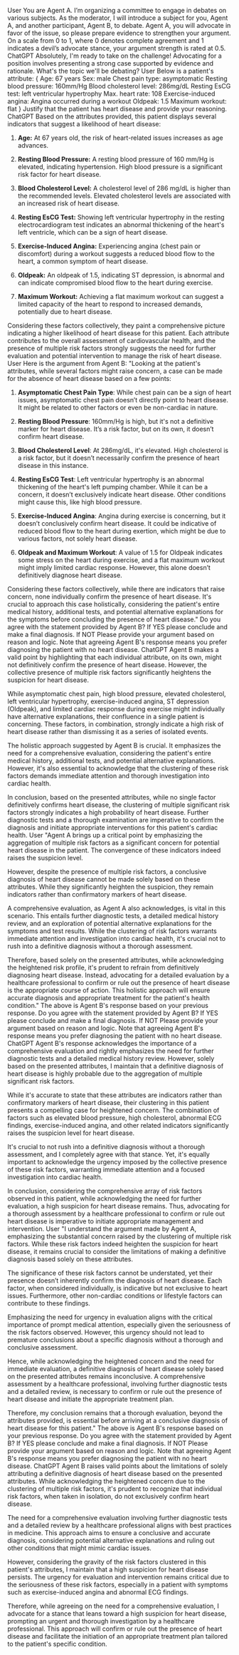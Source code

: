 User
You are Agent A.
I’m organizing a committee to engage in debates on various subjects. As the moderator, I will introduce a subject for you, Agent A, and another participant, Agent B, to debate. Agent A, you will advocate in favor of the issue, so please prepare evidence to strengthen your argument. On a scale from 0 to 1, where 0 denotes complete agreement and 1 indicates a devil’s advocate stance, your argument strength is rated at 0.5.
ChatGPT
Absolutely, I'm ready to take on the challenge! Advocating for a position involves presenting a strong case supported by evidence and rationale. What's the topic we'll be debating?
User
Below is a patient's attribute: {
Age: 67 years
Sex: male
Chest pain type: asymptomatic
Resting blood pressure: 160mm/Hg
Blood cholesterol level: 286mg/dL
Resting EsCG test: left ventricular hypertrophy
Max. heart rate: 108
Exercise-induced angina: Angina occurred during a workout
Oldpeak: 1.5
Maximum workout: flat
}
Justify that the patient has heart disease and provide your reasoning.
ChatGPT
Based on the attributes provided, this patient displays several indicators that suggest a likelihood of heart disease:

1. **Age:** At 67 years old, the risk of heart-related issues increases as age advances.
  
2. **Resting Blood Pressure:** A resting blood pressure of 160 mm/Hg is elevated, indicating hypertension. High blood pressure is a significant risk factor for heart disease.

3. **Blood Cholesterol Level:** A cholesterol level of 286 mg/dL is higher than the recommended levels. Elevated cholesterol levels are associated with an increased risk of heart disease.

4. **Resting EsCG Test:** Showing left ventricular hypertrophy in the resting electrocardiogram test indicates an abnormal thickening of the heart's left ventricle, which can be a sign of heart disease.

5. **Exercise-Induced Angina:** Experiencing angina (chest pain or discomfort) during a workout suggests a reduced blood flow to the heart, a common symptom of heart disease.

6. **Oldpeak:** An oldpeak of 1.5, indicating ST depression, is abnormal and can indicate compromised blood flow to the heart during exercise.

7. **Maximum Workout:** Achieving a flat maximum workout can suggest a limited capacity of the heart to respond to increased demands, potentially due to heart disease.

Considering these factors collectively, they paint a comprehensive picture indicating a higher likelihood of heart disease for this patient. Each attribute contributes to the overall assessment of cardiovascular health, and the presence of multiple risk factors strongly suggests the need for further evaluation and potential intervention to manage the risk of heart disease.
User
Here is the argument from Agent B:
"Looking at the patient's attributes, while several factors might raise concern, a case can be made for the absence of heart disease based on a few points:

1. **Asymptomatic Chest Pain Type**: While chest pain can be a sign of heart issues, asymptomatic chest pain doesn’t directly point to heart disease. It might be related to other factors or even be non-cardiac in nature.

2. **Resting Blood Pressure**: 160mm/Hg is high, but it's not a definitive marker for heart disease. It’s a risk factor, but on its own, it doesn’t confirm heart disease.

3. **Blood Cholesterol Level**: At 286mg/dL, it's elevated. High cholesterol is a risk factor, but it doesn’t necessarily confirm the presence of heart disease in this instance.

4. **Resting EsCG Test**: Left ventricular hypertrophy is an abnormal thickening of the heart's left pumping chamber. While it can be a concern, it doesn’t exclusively indicate heart disease. Other conditions might cause this, like high blood pressure.

5. **Exercise-Induced Angina**: Angina during exercise is concerning, but it doesn’t conclusively confirm heart disease. It could be indicative of reduced blood flow to the heart during exertion, which might be due to various factors, not solely heart disease.

6. **Oldpeak and Maximum Workout**: A value of 1.5 for Oldpeak indicates some stress on the heart during exercise, and a flat maximum workout might imply limited cardiac response. However, this alone doesn’t definitively diagnose heart disease.

Considering these factors collectively, while there are indicators that raise concern, none individually confirm the presence of heart disease. It's crucial to approach this case holistically, considering the patient's entire medical history, additional tests, and potential alternative explanations for the symptoms before concluding the presence of heart disease."
Do you agree with the statement provided by Agent B? If YES please conclude and make a final diagnosis. If NOT Please provide your argument based on reason and logic. Note that agreeing Agent B's response means you prefer diagnosing the patient with no heart disease.
ChatGPT
Agent B makes a valid point by highlighting that each individual attribute, on its own, might not definitively confirm the presence of heart disease. However, the collective presence of multiple risk factors significantly heightens the suspicion for heart disease.

While asymptomatic chest pain, high blood pressure, elevated cholesterol, left ventricular hypertrophy, exercise-induced angina, ST depression (Oldpeak), and limited cardiac response during exercise might individually have alternative explanations, their confluence in a single patient is concerning. These factors, in combination, strongly indicate a high risk of heart disease rather than dismissing it as a series of isolated events.

The holistic approach suggested by Agent B is crucial. It emphasizes the need for a comprehensive evaluation, considering the patient's entire medical history, additional tests, and potential alternative explanations. However, it's also essential to acknowledge that the clustering of these risk factors demands immediate attention and thorough investigation into cardiac health.

In conclusion, based on the presented attributes, while no single factor definitively confirms heart disease, the clustering of multiple significant risk factors strongly indicates a high probability of heart disease. Further diagnostic tests and a thorough examination are imperative to confirm the diagnosis and initiate appropriate interventions for this patient's cardiac health.
User
"Agent A brings up a critical point by emphasizing the aggregation of multiple risk factors as a significant concern for potential heart disease in the patient. The convergence of these indicators indeed raises the suspicion level.

However, despite the presence of multiple risk factors, a conclusive diagnosis of heart disease cannot be made solely based on these attributes. While they significantly heighten the suspicion, they remain indicators rather than confirmatory markers of heart disease.

A comprehensive evaluation, as Agent A also acknowledges, is vital in this scenario. This entails further diagnostic tests, a detailed medical history review, and an exploration of potential alternative explanations for the symptoms and test results. While the clustering of risk factors warrants immediate attention and investigation into cardiac health, it's crucial not to rush into a definitive diagnosis without a thorough assessment.

Therefore, based solely on the presented attributes, while acknowledging the heightened risk profile, it's prudent to refrain from definitively diagnosing heart disease. Instead, advocating for a detailed evaluation by a healthcare professional to confirm or rule out the presence of heart disease is the appropriate course of action. This holistic approach will ensure accurate diagnosis and appropriate treatment for the patient's health condition."
The above is Agent B's response based on your previous response. Do you agree with the statement provided by Agent B? If YES please conclude and make a final diagnosis. If NOT Please provide your argument based on reason and logic. Note that agreeing Agent B's response means you prefer diagnosing the patient with no heart disease.
ChatGPT
Agent B's response acknowledges the importance of a comprehensive evaluation and rightly emphasizes the need for further diagnostic tests and a detailed medical history review. However, solely based on the presented attributes, I maintain that a definitive diagnosis of heart disease is highly probable due to the aggregation of multiple significant risk factors.

While it's accurate to state that these attributes are indicators rather than confirmatory markers of heart disease, their clustering in this patient presents a compelling case for heightened concern. The combination of factors such as elevated blood pressure, high cholesterol, abnormal ECG findings, exercise-induced angina, and other related indicators significantly raises the suspicion level for heart disease.

It's crucial to not rush into a definitive diagnosis without a thorough assessment, and I completely agree with that stance. Yet, it's equally important to acknowledge the urgency imposed by the collective presence of these risk factors, warranting immediate attention and a focused investigation into cardiac health.

In conclusion, considering the comprehensive array of risk factors observed in this patient, while acknowledging the need for further evaluation, a high suspicion for heart disease remains. Thus, advocating for a thorough assessment by a healthcare professional to confirm or rule out heart disease is imperative to initiate appropriate management and intervention.
User
"I understand the argument made by Agent A, emphasizing the substantial concern raised by the clustering of multiple risk factors. While these risk factors indeed heighten the suspicion for heart disease, it remains crucial to consider the limitations of making a definitive diagnosis based solely on these attributes.

The significance of these risk factors cannot be understated, yet their presence doesn’t inherently confirm the diagnosis of heart disease. Each factor, when considered individually, is indicative but not exclusive to heart issues. Furthermore, other non-cardiac conditions or lifestyle factors can contribute to these findings.

Emphasizing the need for urgency in evaluation aligns with the critical importance of prompt medical attention, especially given the seriousness of the risk factors observed. However, this urgency should not lead to premature conclusions about a specific diagnosis without a thorough and conclusive assessment.

Hence, while acknowledging the heightened concern and the need for immediate evaluation, a definitive diagnosis of heart disease solely based on the presented attributes remains inconclusive. A comprehensive assessment by a healthcare professional, involving further diagnostic tests and a detailed review, is necessary to confirm or rule out the presence of heart disease and initiate the appropriate treatment plan.

Therefore, my conclusion remains that a thorough evaluation, beyond the attributes provided, is essential before arriving at a conclusive diagnosis of heart disease for this patient."
The above is Agent B's response based on your previous response. Do you agree with the statement provided by Agent B? If YES please conclude and make a final diagnosis. If NOT Please provide your argument based on reason and logic. Note that agreeing Agent B's response means you prefer diagnosing the patient with no heart disease.
ChatGPT
Agent B raises valid points about the limitations of solely attributing a definitive diagnosis of heart disease based on the presented attributes. While acknowledging the heightened concern due to the clustering of multiple risk factors, it's prudent to recognize that individual risk factors, when taken in isolation, do not exclusively confirm heart disease.

The need for a comprehensive evaluation involving further diagnostic tests and a detailed review by a healthcare professional aligns with best practices in medicine. This approach aims to ensure a conclusive and accurate diagnosis, considering potential alternative explanations and ruling out other conditions that might mimic cardiac issues.

However, considering the gravity of the risk factors clustered in this patient's attributes, I maintain that a high suspicion for heart disease persists. The urgency for evaluation and intervention remains critical due to the seriousness of these risk factors, especially in a patient with symptoms such as exercise-induced angina and abnormal ECG findings.

Therefore, while agreeing on the need for a comprehensive evaluation, I advocate for a stance that leans toward a high suspicion for heart disease, prompting an urgent and thorough investigation by a healthcare professional. This approach will confirm or rule out the presence of heart disease and facilitate the initiation of an appropriate treatment plan tailored to the patient's specific condition.